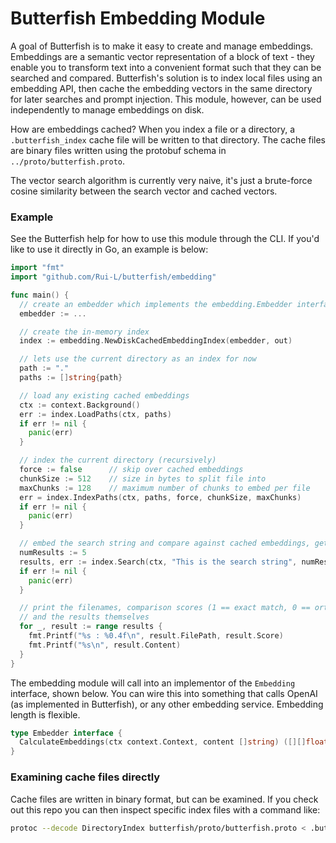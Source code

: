 # Butterfish Embedding Module

A goal of Butterfish is to make it easy to create and manage embeddings. Embeddings are a semantic vector representation of a block of text - they enable you to transform text into a convenient format such that they can be searched and compared. Butterfish's solution is to index local files using an embedding API, then cache the embedding vectors in the same directory for later searches and prompt injection. This module, however, can be used independently to manage embeddings on disk.

How are embeddings cached? When you index a file or a directory, a `.butterfish_index` cache file will be written to that directory. The cache files are binary files written using the protobuf schema in `../proto/butterfish.proto`.

The vector search algorithm is currently very naive, it's just a brute-force cosine similarity between the search vector and cached vectors.

### Example

See the Butterfish help for how to use this module through the CLI. If you'd like to use it directly in Go, an example is below:

```go
import "fmt"
import "github.com/Rui-L/butterfish/embedding"

func main() {
  // create an embedder which implements the embedding.Embedder interface
  embedder := ...

  // create the in-memory index
  index := embedding.NewDiskCachedEmbeddingIndex(embedder, out)

  // lets use the current directory as an index for now
  path := "."
  paths := []string{path}

  // load any existing cached embeddings
  ctx := context.Background()
  err := index.LoadPaths(ctx, paths)
  if err != nil {
    panic(err)
  }

  // index the current directory (recursively)
  force := false      // skip over cached embeddings
  chunkSize := 512    // size in bytes to split file into
  maxChunks := 128    // maximum number of chunks to embed per file
  err = index.IndexPaths(ctx, paths, force, chunkSize, maxChunks)
  if err != nil {
    panic(err)
  }

  // embed the search string and compare against cached embeddings, get 5 results
  numResults := 5
  results, err := index.Search(ctx, "This is the search string", numResults)
  if err != nil {
    panic(err)
  }

  // print the filenames, comparison scores (1 == exact match, 0 == orthogonal),
  // and the results themselves
  for _, result := range results {
    fmt.Printf("%s : %0.4f\n", result.FilePath, result.Score)
    fmt.Printf("%s\n", result.Content)
  }
}
```

The embedding module will call into an implementor of the `Embedding` interface, shown below. You can wire this into something that calls OpenAI (as implemented in Butterfish), or any other embedding service. Embedding length is flexible.

```go
type Embedder interface {
  CalculateEmbeddings(ctx context.Context, content []string) ([][]float64, error)
}
```

### Examining cache files directly

Cache files are written in binary format, but can be examined. If you check out this repo you can then inspect specific index files with a command like:

```bash
protoc --decode DirectoryIndex butterfish/proto/butterfish.proto < .butterfish_index
```
